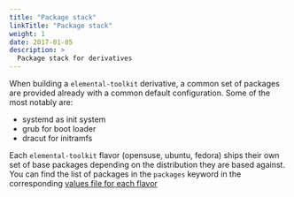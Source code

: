 ```yaml
---
title: "Package stack"
linkTitle: "Package stack"
weight: 1
date: 2017-01-05
description: >
  Package stack for derivatives
---
```



When building a `elemental-toolkit` derivative, a common set of packages are provided already with a common default configuration. Some of the most notably are:

- systemd as init system
- grub for boot loader
- dracut for initramfs

Each `elemental-toolkit` flavor (opensuse, ubuntu, fedora) ships their own set of base packages depending on the distribution they are based against. You can find the list of packages in the `packages` keyword in the corresponding [values file for each flavor](https://github.com/rancher/elemental-toolkit/tree/main/values)